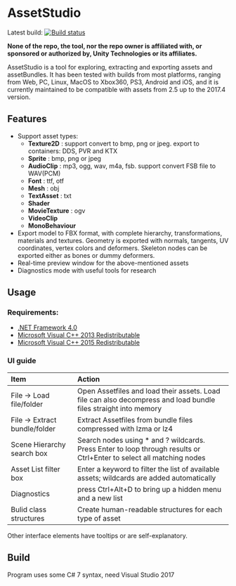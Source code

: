 # AssetStudio
Latest build: [![Build status](https://ci.appveyor.com/api/projects/status/amw5n3607g45n2v0?svg=true)](https://ci.appveyor.com/project/Perfare/assetstudio/branch/master/artifacts)

**None of the repo, the tool, nor the repo owner is affiliated with, or sponsored or authorized by, Unity Technologies or its affiliates.**

AssetStudio is a tool for exploring, extracting and exporting assets and assetBundles. It has been tested with builds from most platforms, ranging from Web, PC, Linux, MacOS to Xbox360, PS3, Android and iOS, and it is currently maintained to be compatible with assets from 2.5 up to the 2017.4 version.

## Features

* Support asset types:  
  * **Texture2D** : support convert to bmp, png or jpeg. export to containers: DDS, PVR and KTX  
  * **Sprite** : bmp, png or jpeg  
  * **AudioClip** : mp3, ogg, wav, m4a, fsb. support convert FSB file to WAV(PCM)  
  * **Font** : ttf, otf  
  * **Mesh** : obj  
  * **TextAsset** : txt
  * **Shader**
  * **MovieTexture** : ogv
  * **VideoClip**
  * **MonoBehaviour**
* Export model to FBX format, with complete hierarchy, transformations, materials and textures. Geometry is exported with normals, tangents, UV coordinates, vertex colors and deformers. Skeleton nodes can be exported either as bones or dummy deformers.
* Real-time preview window for the above-mentioned assets
* Diagnostics mode with useful tools for research

## Usage

### Requirements:

- [.NET Framework 4.0](https://www.microsoft.com/en-us/download/details.aspx?id=17718)
- [Microsoft Visual C++ 2013 Redistributable](https://www.microsoft.com/en-us/download/details.aspx?id=40784)
- [Microsoft Visual C++ 2015 Redistributable](https://www.microsoft.com/en-us/download/details.aspx?id=53840)

### UI guide

| Item                          | Action
| :---------------------------- | :----------------------------
| File -> Load file/folder      | Open Assetfiles and load their assets. Load file can also decompress and load bundle files straight into memory
| File -> Extract bundle/folder | Extract Assetfiles from bundle files compressed with lzma or lz4
| Scene Hierarchy search box    | Search nodes using * and ? wildcards. Press Enter to loop through results or Ctrl+Enter to select all matching nodes
| Asset List filter box         | Enter a keyword to filter the list of available assets; wildcards are added automatically
| Diagnostics                   | press Ctrl+Alt+D to bring up a hidden menu and a new list
| Bulid class structures        | Create human-readable structures for each type of asset

Other interface elements have tooltips or are self-explanatory.

## Build
Program uses some C# 7 syntax, need Visual Studio 2017  
